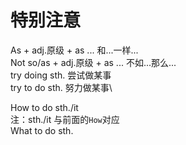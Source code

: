 # 特别注意
As + adj.原级 + as ... 和...一样...\
Not so/as + adj.原级 + as ... 不如...那么...\
try doing sth. 尝试做某事\
try to do sth. 努力做某事\

 How to do sth./it\
 注：sth./it 与前面的`How`对应\
 What to do sth.

